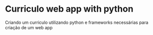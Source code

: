 # Curriculo web app with python
Criando um curriculo utilizando python e frameworks necessárias para criação de um web app
